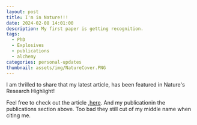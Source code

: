 ```yaml
---
layout: post
title: I'm in Nature!!!
date: 2024-02-08 14:01:00
description: My first paper is getting recognition.
tags:
  - PhD
  - Explosives
  - publications
  - alchemy
categories: personal-updates
thumbnail: assets/img/NatureCover.PNG
---
```

I am thrilled to share that my latest article, has been featured in Nature's Research Highlight!  
  
Feel free to check out the article ,[here](https://www.nature.com/articles/d41586-024-00316-0). And my publicationin the publications section above.
Too bad they still cut of my middle name when citing me.
